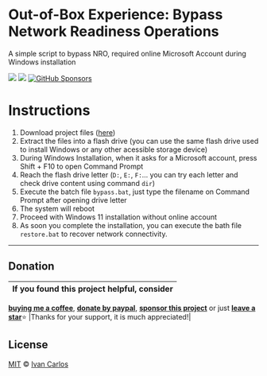 # Out-of-Box Experience: Bypass Network Readiness Operations
A simple script to bypass NRO, required online Microsoft Account during Windows installation

<a target="_blank" href="https://github.com/ivancarlosti/bypassnro"><img src="https://img.shields.io/github/stars/ivancarlosti/bypassnro?style=flat" /></a>
<a target="_blank" href="https://github.com/ivancarlosti/bypassnro"><img src="https://img.shields.io/github/last-commit/ivancarlosti/bypassnro" /></a>
[![GitHub Sponsors](https://img.shields.io/github/sponsors/ivancarlosti?label=GitHub%20Sponsors)](https://github.com/sponsors/ivancarlosti)

# Instructions
1. Download project files ([here](https://github.com/ivancarlosti/bypassnro/zipball/master))
2. Extract the files into a flash drive (you can use the same flash drive used to install Windows or any other acessible storage device)
3. During Windows Installation, when it asks for a Microsoft account, press Shift + F10 to open Command Prompt
4. Reach the flash drive letter (`D:`, `E:`, `F:`... you can try each letter and check drive content using command `dir`)
5. Execute the batch file `bypass.bat`, just type the filename on Command Prompt after opening drive letter
6. The system will reboot
7. Proceed with Windows 11 installation without online account
8. As soon you complete the installation, you can execute the bath file `restore.bat` to recover network connectivity.

---

## Donation

| If you found this project helpful, consider |
| :---: |
[**buying me a coffee**][buymeacoffee], [**donate by paypal**][paypal], [**sponsor this project**][sponsor] or just [**leave a star**](../..)⭐
|Thanks for your support, it is much appreciated!|

## License

[MIT](LICENSE) © [Ivan Carlos][ivancarlos]

[cc]: https://docs.github.com/en/communities/setting-up-your-project-for-healthy-contributions/adding-a-code-of-conduct-to-your-project
[contributing]: https://docs.github.com/en/articles/setting-guidelines-for-repository-contributors
[security]: https://docs.github.com/en/code-security/getting-started/adding-a-security-policy-to-your-repository
[support]: https://docs.github.com/en/articles/adding-support-resources-to-your-project
[it]: https://docs.github.com/en/communities/using-templates-to-encourage-useful-issues-and-pull-requests/configuring-issue-templates-for-your-repository#configuring-the-template-chooser
[prt]: https://docs.github.com/en/communities/using-templates-to-encourage-useful-issues-and-pull-requests/creating-a-pull-request-template-for-your-repository
[funding]: https://docs.github.com/en/articles/displaying-a-sponsor-button-in-your-repository
[ivancarlos]: https://ivancarlos.me
[buymeacoffee]: https://www.buymeacoffee.com/ivancarlos
[paypal]: https://icc.gg/donate
[sponsor]: https://github.com/sponsors/ivancarlosti
